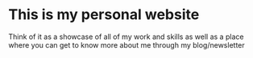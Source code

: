 # This is my personal website
Think of it as a showcase of all of my work and skills as well as a place where you can get to know more about me through my blog/newsletter
